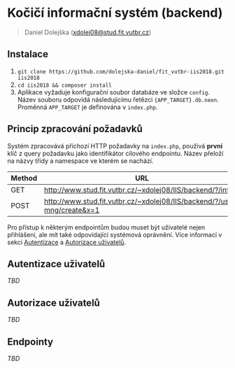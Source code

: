 # Kočičí informační systém (backend)
> Daniel Dolejška (xdolej08@stud.fit.vutbr.cz)


## Instalace
1. `git clone https://github.com/dolejska-daniel/fit_vutbr-iis2018.git iis2018`
2. `cd iis2018 && composer install`
3. Aplikace vyžaduje konfigurační soubor databáze ve složce `config`. Název souboru odpovídá následujícímu řetězci `{APP_TARGET}.db.neon`. Proměnná `APP_TARGET` je definována v `index.php`.


## Princip zpracování požadavků
Systém zpracovává příchozí HTTP požadavky na `index.php`, používá **první** klíč z query požadavku jako identifikátor cílového endpointu. Název přeloží na názvy třídy a namespace ve kterém se nachází.

Method | URL                                                                      | Query                 | Target
-------|--------------------------------------------------------------------------|-----------------------|----------------------------
GET    | http://www.stud.fit.vutbr.cz/~xdolej08/IIS/backend/?/info                | ?/info                | GET\InfoEndpoint
POST   | http://www.stud.fit.vutbr.cz/~xdolej08/IIS/backend/?/user-mng/create&x=1 | ?/user-mng/create&x=1 | POST\UserMng\CreateEndpoint 

Pro přístup k některým endpointům budou muset být uživatelé nejen přihlášeni, ale mít také odpovídající systémová oprávnění. Více informací v sekci [Autentizace](#autentizace-uzivatelu) a [Autorizace uživatelů](#autorizace-uzivatelu).


## Autentizace uživatelů
_TBD_


## Autorizace uživatelů
_TBD_


## Endpointy
_TBD_

